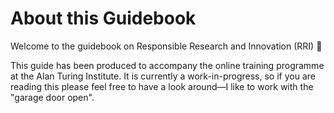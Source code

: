 # About this Guidebook

Welcome to the guidebook on Responsible Research and Innovation (RRI) 👋

This guide has been produced to accompany the online training programme at the Alan Turing Institute. It is currently a work-in-progress, so if you are reading this please feel free to have a look around—I like to work with the "garage door open".

